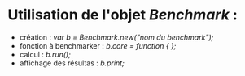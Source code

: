 # Utilisation de l'objet _Benchmark_ :

 * création : _var b = Benchmark.new("nom du benchmark");_
 * fonction à benchmarker : _b.core = function { <ma fonction> };_
 * calcul : _b.run(<nombre de tests>);_
 * affichage des résultas : _b.print;_
